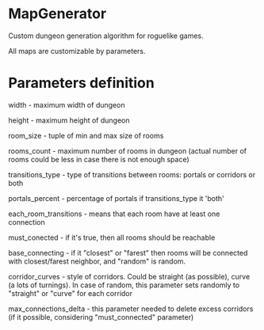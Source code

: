 # MapGenerator
Custom dungeon generation algorithm for roguelike games.

All maps are customizable by parameters.

# Parameters definition

width - maximum width of dungeon

height - maximum height of dungeon

room_size - tuple of min and max size of rooms

rooms_count - maximum number of rooms in dungeon (actual number of rooms could be less in case there is not enough space)

transitions_type - type of transitions between rooms: portals or corridors or both

portals_percent - percentage of portals if transitions_type it 'both'

each_room_transitions - means that each room have at least one connection

must_conected - if it's true, then all rooms should be reachable

base_connecting - if it "closest" or "farest" then rooms will be connected with closest/farest neighbor, and "random" is random.

corridor_curves - style of corridors. Could be straight (as possible), curve (a lots of turnings). In case of random, this parameter sets randomly to "straight" or "curve" for each corridor

max_connections_delta - this parameter needed to delete excess corridors (if it possible, considering "must_connected" parameter)
